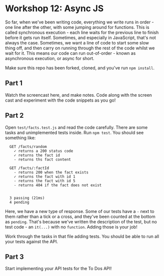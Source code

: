 # Workshop 12: Async JS

So far, when we've been writing code, everything we write runs in order - one
line after the other, with some jumping around for functions. This is called
synchronous execution - each line waits for the previous line to finish before
it gets run itself. Sometimes, and especially in JavaScript, that's not always
the case. Sometimes, we want a line of code to start some slow thing off, and
then carry on running through the rest of the code whilst we wait for it. This
means our code can run out-of-order - known as asynchronous execution, or async
for short.

Make sure this repo has been forked, cloned, and you've run `npm install`.

## Part 1

Watch the screencast here, and make notes. Code along with the screen cast and
experiment with the code snippets as you go!

## Part 2

Open `test/facts.test.js` and read the code carefully. There are some tasks and
unimplemented tests inside. Run `npm test`. You should see something like:

```
  GET /facts/random
    ✓ returns a 200 status code
    ✓ returns the fact id
    - returns ths fact content

  GET /facts/:factId
    - returns 200 when the fact exists
    ✓ returns the fact with id 1
    - returns the fact with id 5
    - returns 404 if the fact does not exist


  3 passing (21ms)
  4 pending
```

Here, we have a new type of response. Some of our tests have a `-` next to them
rather than a tick or a cross, and they've been counted at the bottom as
`pending`. That's because we've written the description of the test, but no test
code - an `it(...)` with no `function`. Adding those is your job!

Work through the tasks in that file adding tests. You should be able to run all
your tests against the API.

## Part 3

Start implementing your API tests for the To Dos API!
